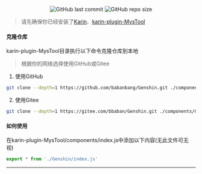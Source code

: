 <p align="center">
  <a href="https://github.com/babanbang/Genshin/commits/main" style="text-decoration: none;">
    <img alt="GitHub last commit" src="https://img.shields.io/github/last-commit/babanbang/Genshin?color=%23114514&style=flat-square">
  </a>
  <a href="https://github.com/babanbang/Genshin" style="text-decoration: none;">
    <img alt="GitHub repo size" src="https://img.shields.io/github/repo-size/babanbang/Genshin?style=flat-square">
  </a>
</p>

> 请先确保你已经安装了[Karin](https://github.com/KarinJS/Karin)、[karin-plugin-MysTool](../../../karin-plugin-MysTool)

#### 克隆仓库
karin-plugin-MysTool目录执行以下命令克隆仓库到本地
>根据你的网络选择使用GitHub或Gitee
1. 使用GitHub
```bash
git clone --depth=1 https://github.com/babanbang/Genshin.git ./components/Genshin
```
2. 使用Gitee
```bash
git clone --depth=1 https://gitee.com/bbaban/Genshin.git ./components/Genshin
```

#### 如何使用
在karin-plugin-MysTool/components/index.js中添加以下内容(无此文件可无视)
```javascript
export * from './Genshin/index.js'
```
---
